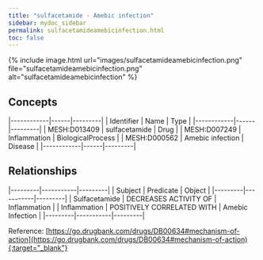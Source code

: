 ```yaml
---
title: "sulfacetamide - Amebic infection"
sidebar: mydoc_sidebar
permalink: sulfacetamideamebicinfection.html
toc: false 
---
```


{% include image.html url="images/sulfacetamideamebicinfection.png" file="sulfacetamideamebicinfection.png" alt="sulfacetamideamebicinfection" %}

## Concepts

|------------|------|---------|
| Identifier | Name | Type    |
|------------|------|---------|
| MESH:D013409 | sulfacetamide | Drug |
| MESH:D007249 | Inflammation | BiologicalProcess |
| MESH:D000562 | Amebic infection | Disease |
|------------|------|---------|

## Relationships

|---------|-----------|---------|
| Subject | Predicate | Object  |
|---------|-----------|---------|
| Sulfacetamide | DECREASES ACTIVITY OF | Inflammation |
| Inflammation | POSITIVELY CORRELATED WITH | Amebic Infection |
|---------|-----------|---------|

Reference: [https://go.drugbank.com/drugs/DB00634#mechanism-of-action](https://go.drugbank.com/drugs/DB00634#mechanism-of-action){:target="_blank"}